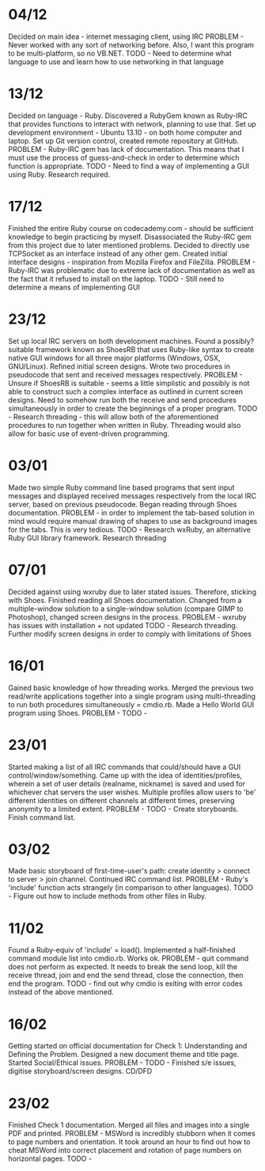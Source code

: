 # 04/12
Decided on main idea - internet messaging client, using IRC
PROBLEM - Never worked with any sort of networking before. Also, I want this program to be multi-platform, so no VB.NET. 
TODO - Need to determine what language to use and learn how to use networking in that language

# 13/12
Decided on language - Ruby. Discovered a RubyGem known as Ruby-IRC that provides functions to interact with network, planning to use that. Set up development environment - Ubuntu 13.10 - on both home computer and laptop. Set up Git version control, created remote repository at GitHub.
PROBLEM - Ruby-IRC gem has lack of documentation. This means that I must use the process of guess-and-check in order to determine which function is appropriate.
TODO - Need to find a way of implementing a GUI using Ruby. Research required.

# 17/12
Finished the entire Ruby course on codecademy.com - should be sufficient knowledge to begin practicing by myself. Disassociated the Ruby-IRC gem from this project due to later mentioned problems. Decided to directly use TCPSocket as an interface instead of any other gem. Created initial interface designs - inspiration from Mozilla Firefox and FileZilla.
PROBLEM - Ruby-IRC was problematic due to extreme lack of documentation as well as the fact that it refused to install on the laptop.
TODO - Still need to determine a means of implementing GUI

# 23/12
Set up local IRC servers on both development machines. Found a possibly? suitable framework known as ShoesRB that uses Ruby-like syntax to create native GUI windows for all three major platforms (Windows, OSX, GNU/Linux). Refined initial screen designs. Wrote two procedures in pseudocode that sent and received messages respectively.
PROBLEM - Unsure if ShoesRB is suitable - seems a little simplistic and possibly is not able to construct such a complex interface as outlined in current screen designs. Need to somehow run both the receive and send procedures simultaneously in order to create the beginnings of a proper program.
TODO - Research threading - this will allow both of the aforementioned procedures to run together when written in Ruby. Threading would also allow for basic use of event-driven programming.

# 03/01
Made two simple Ruby command line based programs that sent input messages and displayed received messages respectively from the local IRC server, based on previous pseudocode. Began reading through Shoes documentation.
PROBLEM - in order to implement the tab-based solution in mind would require manual drawing of shapes to use as background images for the tabs. This is very tedious.
TODO - Research wxRuby, an alternative Ruby GUI library framework. Research threading

# 07/01
Decided against using wxruby due to later stated issues. Therefore, sticking with Shoes. Finished reading all Shoes documentation. Changed from a multiple-window solution to a single-window solution (compare GIMP to Photoshop), changed screen designs in the process.
PROBLEM - wxruby has issues with installation + not updated
TODO - Research threading. Further modify screen designs in order to comply with limitations of Shoes

# 16/01
Gained basic knowledge of how threading works. Merged the previous two read/write applications together into a single program using multi-threading to run both procedures simultaneously = cmdio.rb. Made a Hello World GUI program using Shoes.
PROBLEM - 
TODO - 

# 23/01
Started making a list of all IRC commands that could/should have a GUI control/window/something. Came up with the idea of identities/profiles, wherein a set of user details (realname, nickname) is saved and used for whichever chat servers the user wishes. Multiple profiles allow users to 'be' different identities on different channels at different times, preserving anonymity to a limited extent.
PROBLEM - 
TODO - Create storyboards. Finish command list.

# 03/02
Made basic storyboard of first-time-user's path: create identity > connect to server > join channel. Continued IRC command list.
PROBLEM - Ruby's 'include' function acts strangely (in comparison to other languages).
TODO - Figure out how to include methods from other files in Ruby.

# 11/02
Found a Ruby-equiv of 'include' = load(). Implemented a half-finished command module list into cmdio.rb. Works ok.
PROBLEM - quit command does not perform as expected. It needs to break the send loop, kill the receive thread, join and end the send thread, close the connection, then end the program.
TODO - find out why cmdio is exiting with error codes instead of the above mentioned.

# 16/02
Getting started on official documentation for Check 1: Understanding and Defining the Problem. Designed a new document theme and title page. Started Social/Ethical issues.
PROBLEM - 
TODO - Finished s/e issues, digitise storyboard/screen designs. CD/DFD

# 23/02
Finished Check 1 documentation. Merged all files and images into a single PDF and printed.
PROBLEM - MSWord is incredibly stubborn when it comes to page numbers and orientation. It took around an hour to find out how to cheat MSWord into correct placement and rotation of page numbers on horizontal pages.
TODO - 


